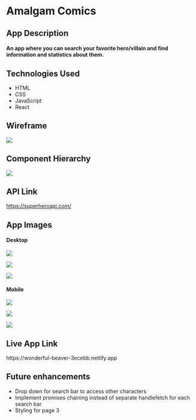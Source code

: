 <h1>Amalgam Comics</h1>

<h2>App Description</h2>
<h4>An app where you can search your favorite hero/villain and find information and statistics about them.</h4>

<h2>Technologies Used</h2>
<ul>
  <li>HTML</li>
  <li>CSS</li>
  <li>JavaScript</li>
  <li>React</li>
</ul>

<h2>Wireframe</h2>

![](images/Wireframe.png)

<h2>Component Hierarchy</h2>

![](images/Components.png)

<h2>API Link</h2>

https://superheroapi.com/

<h2>App Images</h2>
<h4>Desktop</h4>

![](images/Desktop1.png)

![](images/Desktop2.png)

![](images/Desktop3.png)


<h4>Mobile</h4>

![](images/Mobile1.png)

![](images/Mobile2.png)

![](images/Mobile3.png)


<h2>Live App Link</h2>
https://wonderful-beaver-3ecebb.netlify.app


<h2>Future enhancements</h2>
<ul>
  <li>Drop down for search bar to access other characters</li>
  <li>Implement promises chaining instead of separate handlefetch for each search bar</li>
  <li>Styling for page 3</li>
</ul>
